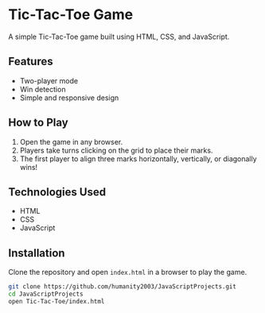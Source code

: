 # Tic-Tac-Toe Game

A simple Tic-Tac-Toe game built using HTML, CSS, and JavaScript.

## Features
- Two-player mode
- Win detection
- Simple and responsive design

## How to Play
1. Open the game in any browser.
2. Players take turns clicking on the grid to place their marks.
3. The first player to align three marks horizontally, vertically, or diagonally wins!

## Technologies Used
- HTML
- CSS
- JavaScript

## Installation
Clone the repository and open `index.html` in a browser to play the game.

```bash
git clone https://github.com/humanity2003/JavaScriptProjects.git
cd JavaScriptProjects
open Tic-Tac-Toe/index.html
